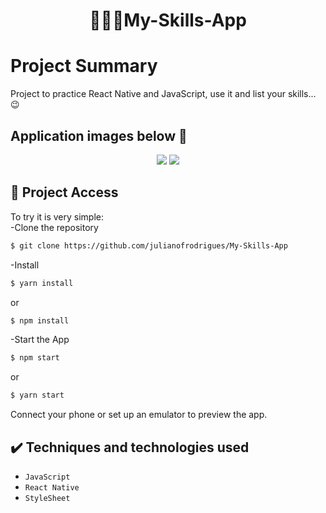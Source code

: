 <h1 align="center">🤹🏻‍♂️My-Skills-App</h1>

# Project Summary
 Project to practice React Native and JavaScript, use it and list your skills... 😉

## Application images below 😬

<p align="center">
<img src="https://i.imgur.com/mAnXMqo.png" />
<img src="https://i.imgur.com/JH3gphX.png" />
</P>

## 📁 Project Access
To try it is very simple:<br>
-Clone the repository
```bash
$ git clone https://github.com/julianofrodrigues/My-Skills-App
```
-Install
```bash
$ yarn install
```
or
```bash
$ npm install
```

-Start the App
```bash
$ npm start
```
or
```bash
$ yarn start
```
Connect your phone or set up an emulator to preview the app.

## ✔️ Techniques and technologies used

- ``JavaScript``
- ``React Native``
- ``StyleSheet``
